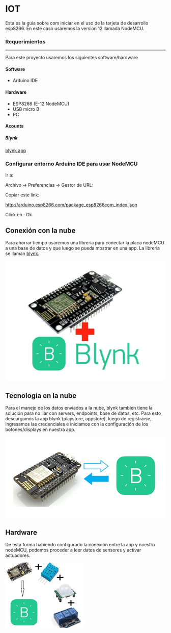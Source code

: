 # IOT

Esta es la guia sobre com iniciar en el uso de la tarjeta de desarrollo esp8266. En este caso usaremos la version 12 llamada NodeMCU.

### Requerimientos
----
Para este proyecto usaremos los siguientes software/hardware

#### Software
- Arduino IDE
#### Hardware
- ESP8266 (E-12 NodeMCU)
- USB micro B
- PC

#### Acounts

##### Blynk

[blynk app](https://play.google.com/store/apps/details?id=cc.blynk&hl=en_US)

### Configurar entorno Arduino IDE para usar NodeMCU
Ir a:

Archivo -> Preferencias -> Gestor de URL:

Copiar este link:

http://arduino.esp8266.com/package_esp8266com_index.json

Click en : Ok

## Conexión con la nube

Para ahorrar tiempo usaremos una libreria para conectar la placa nodeMCU a una base de datos y que luego se pueda mostrar en una app. La libreria se llaman [blynk](https://blynk.io/).

![Blynk logo](/img/node+blynk.jpg)

## Tecnología en la nube
Para el manejo de los datos enviados a la nube, blynk tambien tiene la solución para no liar con servers, endpoints, base de datos, etc.
Para esto descargamos la app blynk (playstore, appstore), luego de registrarse, ingresamos las credenciales e iniciamos con la configuración de los botones/displays en nuestra app.

![Blynk conec](/img/node+blynk2.jpg)

## Hardware

De esta forma habiendo configurado la conexión entre la app y nuestro nodeMCU, podemos proceder a leer datos de sensores y activar actuadores.

![Blynk final](/img/node+blynk+sensors.jpg)
